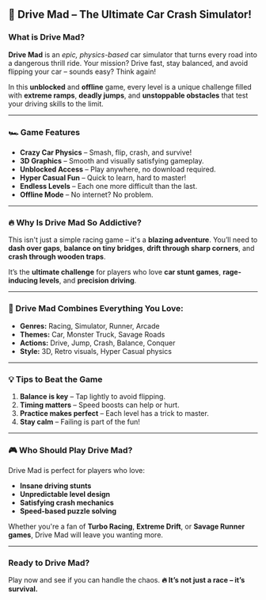 ## 🚗 Drive Mad – The Ultimate Car Crash Simulator!

### What is Drive Mad?

**Drive Mad** is an *epic, physics-based* car simulator that turns every road into a dangerous thrill ride. Your mission? Drive fast, stay balanced, and avoid flipping your car – sounds easy? Think again!

In this **unblocked** and **offline** game, every level is a unique challenge filled with **extreme ramps**, **deadly jumps**, and **unstoppable obstacles** that test your driving skills to the limit.

---

### 🏎️ Game Features

* **Crazy Car Physics** – Smash, flip, crash, and survive!
* **3D Graphics** – Smooth and visually satisfying gameplay.
* **Unblocked Access** – Play anywhere, no download required.
* **Hyper Casual Fun** – Quick to learn, hard to master!
* **Endless Levels** – Each one more difficult than the last.
* **Offline Mode** – No internet? No problem.

---

### 🔥 Why Is Drive Mad So Addictive?

This isn't just a simple racing game – it's a **blazing adventure**. You’ll need to **dash over gaps**, **balance on tiny bridges**, **drift through sharp corners**, and **crash through wooden traps**.

It’s the **ultimate challenge** for players who love **car stunt games**, **rage-inducing levels**, and **precision driving**.

---

### 🚀 Drive Mad Combines Everything You Love:

* **Genres:** Racing, Simulator, Runner, Arcade
* **Themes:** Car, Monster Truck, Savage Roads
* **Actions:** Drive, Jump, Crash, Balance, Conquer
* **Style:** 3D, Retro visuals, Hyper Casual physics

---

### 💡 Tips to Beat the Game

1. **Balance is key** – Tap lightly to avoid flipping.
2. **Timing matters** – Speed boosts can help or hurt.
3. **Practice makes perfect** – Each level has a trick to master.
4. **Stay calm** – Failing is part of the fun!

---

### 🎮 Who Should Play Drive Mad?

Drive Mad is perfect for players who love:

* **Insane driving stunts**
* **Unpredictable level design**
* **Satisfying crash mechanics**
* **Speed-based puzzle solving**

Whether you're a fan of **Turbo Racing**, **Extreme Drift**, or **Savage Runner games**, Drive Mad will leave you wanting more.

---

### Ready to Drive Mad?

Play now and see if you can handle the chaos.
**🔥 It’s not just a race – it’s survival.**
